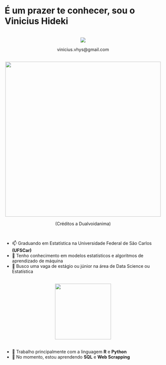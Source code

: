 
# É um prazer te conhecer, sou o Vinicius Hideki 

<br /> 

<div align="center"> 
  <a href="https://www.linkedin.com/in/vinicius-hideki-yamada-santiago-26082000/" target="_blank"><img src="https://img.shields.io/badge/-LinkedIn-%230077B5?style=for-the-badge&logo=linkedin&logoColor=white"></a> 
</div>

<p align="center">
  vinicius.vhys@gmail.com
</p>

<br /> 

<div align="center"> 
<img align="center" src="https://user-images.githubusercontent.com/94398669/145652307-c077509e-8185-4f38-a27c-ff2161d343ff.gif"  width="500" height="500" >
</div>
<p align="center">
  (Créditos a Dualvoidanima)
</p>


<br /> 

* 📫 Graduando em Estatística na Universidade Federal de São Carlos **(UFSCar)**
* 🔭 Tenho conhecimento em modelos estatísticos e algoritmos de aprendizado de máquina
* 👯 Busco uma vaga de estágio ou júnior na área de Data Science ou Estatística

<br /> 

<div align="center">
  <img height="180em" src="https://github-readme-stats.vercel.app/api/top-langs/?username=ViniciusHideki&layout=compact&langs_count=7&theme=tokyonight"/>
</div>

<br /> 

* 🔭 Trabalho principalmente com a linguagem **R** e **Python**
* 🌱 No momento, estou aprendendo **SQL** e **Web Scrapping** 




  
<!--
**ViniciusHideki/ViniciusHideki** is a ✨ _special_ ✨ repository because its `README.md` (this file) appears on your GitHub profile.

Here are some ideas to get you started:

- 🔭 I’m currently working on ...
- 🌱 I’m currently learning ...
- 👯 I’m looking to collaborate on ...
- 🤔 I’m looking for help with ...
- 💬 Ask me about ...
- 📫 How to reach me: ...
- 😄 Pronouns: ...
- ⚡ Fun fact: ...
-->

